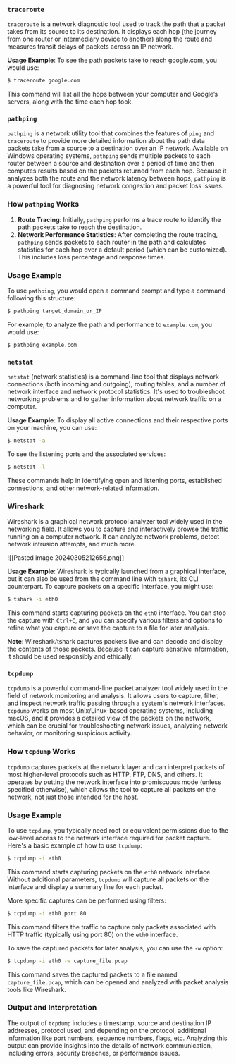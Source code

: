 ### `traceroute`

`traceroute` is a network diagnostic tool used to track the path that a packet takes from its source to its destination. It displays each hop (the journey from one router or intermediary device to another) along the route and measures transit delays of packets across an IP network.

**Usage Example**: To see the path packets take to reach google.com, you would use:

```bash
$ traceroute google.com
```

This command will list all the hops between your computer and Google’s servers, along with the time each hop took.

### `pathping`

`pathping` is a network utility tool that combines the features of `ping` and `traceroute` to provide more detailed information about the path data packets take from a source to a destination over an IP network. Available on Windows operating systems, `pathping` sends multiple packets to each router between a source and destination over a period of time and then computes results based on the packets returned from each hop. Because it analyzes both the route and the network latency between hops, `pathping` is a powerful tool for diagnosing network congestion and packet loss issues.

### How `pathping` Works

1. **Route Tracing**: Initially, `pathping` performs a trace route to identify the path packets take to reach the destination.
2. **Network Performance Statistics**: After completing the route tracing, `pathping` sends packets to each router in the path and calculates statistics for each hop over a default period (which can be customized). This includes loss percentage and response times.

### Usage Example

To use `pathping`, you would open a command prompt and type a command following this structure:

```bash
$ pathping target_domain_or_IP
```

For example, to analyze the path and performance to `example.com`, you would use:

```bash
$ pathping example.com
```

### `netstat`

`netstat` (network statistics) is a command-line tool that displays network connections (both incoming and outgoing), routing tables, and a number of network interface and network protocol statistics. It's used to troubleshoot networking problems and to gather information about network traffic on a computer.

**Usage Example**: To display all active connections and their respective ports on your machine, you can use:

```bash
$ netstat -a
```

To see the listening ports and the associated services:

```bash
$ netstat -l
```

These commands help in identifying open and listening ports, established connections, and other network-related information.

### Wireshark

Wireshark is a graphical network protocol analyzer tool widely used in the networking field. It allows you to capture and interactively browse the traffic running on a computer network. It can analyze network problems, detect network intrusion attempts, and much more.

![[Pasted image 20240305212656.png]]

**Usage Example**: Wireshark is typically launched from a graphical interface, but it can also be used from the command line with `tshark`, its CLI counterpart. To capture packets on a specific interface, you might use:

```bash
$ tshark -i eth0
```

This command starts capturing packets on the `eth0` interface. You can stop the capture with `Ctrl+C`, and you can specify various filters and options to refine what you capture or save the capture to a file for later analysis.

**Note**: Wireshark/tshark captures packets live and can decode and display the contents of those packets. Because it can capture sensitive information, it should be used responsibly and ethically.

### `tcpdump`

`tcpdump` is a powerful command-line packet analyzer tool widely used in the field of network monitoring and analysis. It allows users to capture, filter, and inspect network traffic passing through a system's network interfaces. `tcpdump` works on most Unix/Linux-based operating systems, including macOS, and it provides a detailed view of the packets on the network, which can be crucial for troubleshooting network issues, analyzing network behavior, or monitoring suspicious activity.

### How `tcpdump` Works

`tcpdump` captures packets at the network layer and can interpret packets of most higher-level protocols such as HTTP, FTP, DNS, and others. It operates by putting the network interface into promiscuous mode (unless specified otherwise), which allows the tool to capture all packets on the network, not just those intended for the host.

### Usage Example

To use `tcpdump`, you typically need root or equivalent permissions due to the low-level access to the network interface required for packet capture. Here's a basic example of how to use `tcpdump`:

```bash
$ tcpdump -i eth0
```

This command starts capturing packets on the `eth0` network interface. Without additional parameters, `tcpdump` will capture all packets on the interface and display a summary line for each packet.

More specific captures can be performed using filters:

```bash
$ tcpdump -i eth0 port 80
```

This command filters the traffic to capture only packets associated with HTTP traffic (typically using port 80) on the `eth0` interface.

To save the captured packets for later analysis, you can use the `-w` option:

```bash
$ tcpdump -i eth0 -w capture_file.pcap
```

This command saves the captured packets to a file named `capture_file.pcap`, which can be opened and analyzed with packet analysis tools like Wireshark.

### Output and Interpretation

The output of `tcpdump` includes a timestamp, source and destination IP addresses, protocol used, and depending on the protocol, additional information like port numbers, sequence numbers, flags, etc. Analyzing this output can provide insights into the details of network communication, including errors, security breaches, or performance issues.